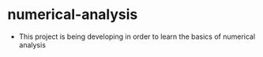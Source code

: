 # numerical-analysis

- This project is being developing in order to learn the basics of numerical analysis
